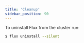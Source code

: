 ```yaml
---
title: 'Cleanup'
sidebar_position: 90
---
```


To uninstall Flux from the cluster run:

```bash
$ flux uninstall --silent
```
